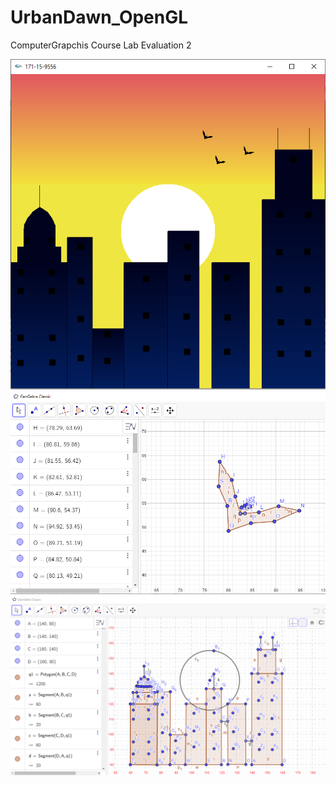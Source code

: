 # UrbanDawn_OpenGL
ComputerGrapchis Course Lab Evaluation 2



![MainOutput](out.png)
![Bird](bird.png)
![MainFrame](main_frame.png)
